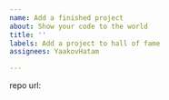 ```yaml
---
name: Add a finished project
about: Show your code to the world
title: ''
labels: Add a project to hall of fame
assignees: YaakovHatam

---
```


repo url:

